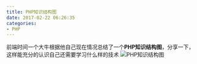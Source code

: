```yaml
---
title: PHP知识结构图
date: 2017-02-22 06:26:35
categories:
- PHP
---
```

前端时间一个大牛根据他自己现在情况总结了一个**PHP知识结构图**，分享一下，这样能充分的认识自己还需要学习什么样的技术
![PHP知识结构图](http://olln3wpar.bkt.clouddn.com/%E7%9F%A5%E8%AF%86%E7%BB%93%E6%9E%84%E5%9B%BE%20.png)
